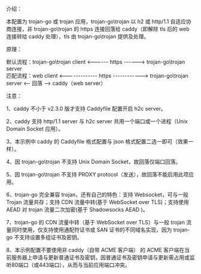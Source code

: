介绍：

本配置为 trojan-go 或 trojan 应用，trojan-go\trojan 以 h2 或 http/1.1 自适应协商连接，非 trojan-go\trojan 的 https 连接回落给 caddy（即解除 tls 后的 web 连接转给 caddy 处理），tls 由 trojan-go\trojan 提供及处理。

原理：

默认流程：trojan-go\trojan client <------ https ------> trojan-go\trojan server  
匹配流程：web client <------------- https ------------> trojan-go\trojan server <-- 回落 --> caddy（web server）

注意：

1、caddy 不小于 v2.3.0 版才支持 Caddyfile 配置开启 h2c server。

2、caddy 支持 http/1.1 server 与 h2c server 共用一个端口或一个进程（Unix Domain Socket 应用）。

3、本示例中 caddy 的 Caddyfile 格式配置与 json 格式配置二选一即可（效果一样）。

4、因 trojan-go\trojan 不支持 Unix Domain Socket，故回落仅端口回落。

5、因 trojan-go\trojan 不支持 PROXY protocol（发送），故回落不能启用此项应用。

6、trojan-go 完全兼容 trojan，还有自己的特色：支持 Websocket，可与一般 Trojan 流量共存；支持 CDN 流量中转(基于 WebSocket over TLS)；支持使用 AEAD 对 trojan 流量二次加密(基于 Shadowsocks AEAD )。

7、trojan-go 的 CDN 流量中转（基于 WebSocket over TLS）与一般 trojan 流量同时使用，仅支持使用通配符证书或 SAN 证书的不同域名实现，因为 trojan-go 不支持设置多组证书及密钥。

8、本示例配置不要使用非 caddy（自带 ACME 客户端） 的 ACME 客户端在当前服务器上申请与更新普通证书及密钥，因普通证书及密钥申请与更新需占用或监听80端口（或443端口），从而与当前应用端口冲突。
